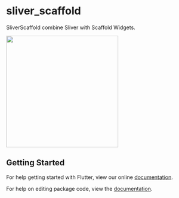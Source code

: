 # sliver_scaffold

SliverScaffold combine Sliver with Scaffold Widgets.


<image src="sliverscaffold.jpg" height="300em"/>





## Getting Started

For help getting started with Flutter, view our online [documentation](https://flutter.io/).

For help on editing package code, view the [documentation](https://flutter.io/developing-packages/).
